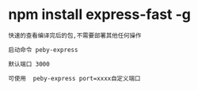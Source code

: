 # npm  install express-fast  -g



```html
快速的查看编译完后的包,不需要部署其他任何操作

启动命令 peby-express

默认端口 3000

可使用  peby-express port=xxxx自定义端口
```



[github: ]: https://github.com/peterbooy/express-fast

